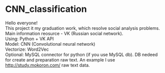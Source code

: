 # CNN_classification
Hello everyone! <br>
This project it my graduation work, which resolve social analysis problems. Main information reosurce - VK (Russian social network). <br>
Using: Python + VK API <br>
Model: CNN (Convolutional neural network) <br>
Vectorize: Word2Vec <br>
Optional: MySQL connector for python (if you use MySQL db). DB nedeed for create and preparation raw text. An example I use http://study.mokoron.com/ raw text data. <br>

